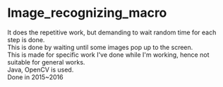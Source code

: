 # Image_recognizing_macro
It does the repetitive work, but demanding to wait random time for each step is done.<br/>
This is done by waiting until some images pop up to the screen.<br/>
This is made for specific work I've done while I'm working, hence not suitable for general works.<br/>
Java, OpenCV is used.<br/>
Done in 2015~2016
